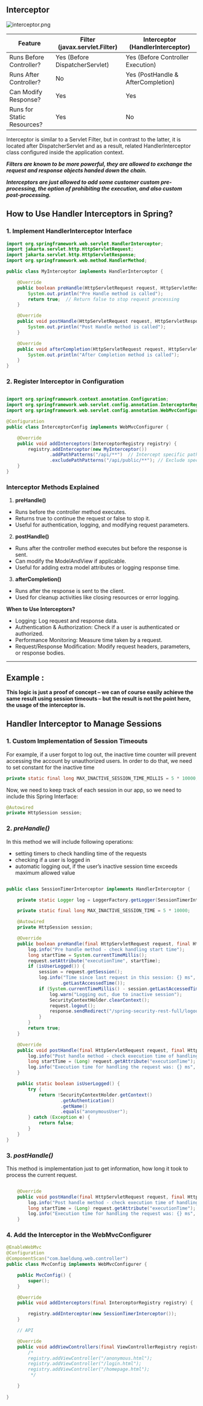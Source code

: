 ## Interceptor


![interceptor.png](interceptor.png)

|Feature |Filter (javax.servlet.Filter)| Interceptor (HandlerInterceptor)|
|---|---|---|
|Runs Before Controller? |Yes (Before DispatcherServlet)|Yes (Before Controller Execution)
|Runs After Controller? |No |Yes (PostHandle & AfterCompletion)
|Can Modify Response? |Yes |Yes
|Runs for Static Resources? |Yes |No



Interceptor is similar to a Servlet Filter, but in contrast 
to the latter, it is located after DispatcherServlet and as a result, 
related HandlerInterceptor class configured inside the 
application context. 

***Filters are known to be more powerful, 
they are allowed to exchange the request and response objects 
handed down the chain.*** </br>

***Interceptors are just allowed to 
add some customer custom pre-processing, the option of prohibiting 
the execution, and also custom post-processing.***


## How to Use Handler Interceptors in Spring?

### 1. Implement HandlerInterceptor Interface

```java
import org.springframework.web.servlet.HandlerInterceptor;
import jakarta.servlet.http.HttpServletRequest;
import jakarta.servlet.http.HttpServletResponse;
import org.springframework.web.method.HandlerMethod;

public class MyInterceptor implements HandlerInterceptor {

    @Override
    public boolean preHandle(HttpServletRequest request, HttpServletResponse response, Object handler) throws Exception {
        System.out.println("Pre Handle method is called");
        return true;  // Return false to stop request processing
    }

    @Override
    public void postHandle(HttpServletRequest request, HttpServletResponse response, Object handler, org.springframework.web.servlet.ModelAndView modelAndView) throws Exception {
        System.out.println("Post Handle method is called");
    }

    @Override
    public void afterCompletion(HttpServletRequest request, HttpServletResponse response, Object handler, Exception ex) throws Exception {
        System.out.println("After Completion method is called");
    }
}
```

### 2. Register Interceptor in Configuration

```java

import org.springframework.context.annotation.Configuration;
import org.springframework.web.servlet.config.annotation.InterceptorRegistry;
import org.springframework.web.servlet.config.annotation.WebMvcConfigurer;

@Configuration
public class InterceptorConfig implements WebMvcConfigurer {

    @Override
    public void addInterceptors(InterceptorRegistry registry) {
        registry.addInterceptor(new MyInterceptor())
                .addPathPatterns("/api/**")  // Intercept specific paths
                .excludePathPatterns("/api/public/**"); // Exclude specific paths
    }
}
```

### Interceptor Methods Explained
1.	**preHandle()**
   * Runs before the controller method executes.
   * Returns true to continue the request or false to stop it.
   * Useful for authentication, logging, and modifying request parameters.
2.	**postHandle()**
   * Runs after the controller method executes but before the response is sent.
   * Can modify the ModelAndView if applicable.
   * Useful for adding extra model attributes or logging response time.
3.	**afterCompletion()**
   * Runs after the response is sent to the client.
   * Used for cleanup activities like closing resources or error logging.


**When to Use Interceptors?**
* Logging: Log request and response data.
* Authentication & Authorization: Check if a user is authenticated or authorized.
* Performance Monitoring: Measure time taken by a request.
* Request/Response Modification: Modify request headers, parameters, or response bodies.

--------------------------------------------------------------------------------------
## Example :

**This logic is just a proof of concept – 
we can of course easily achieve the same result using session timeouts – 
but the result is not the point here, the usage of the interceptor is.**

## Handler Interceptor to Manage Sessions

### 1. Custom Implementation of Session Timeouts

For example, if a user forgot to log out, the inactive time counter will prevent accessing the account 
by unauthorized users. 
In order to do that, we need to set constant for the inactive time

```java
private static final long MAX_INACTIVE_SESSION_TIME_MILLIS = 5 * 10000;
```

Now, we need to keep track of each session in our app, so we need to include this Spring Interface:

```java
@Autowired
private HttpSession session;
```

### 2.  ***preHandle()***

In this method we will include following operations:

* setting timers to check handling time of the requests
* checking if a user is logged in 
* automatic logging out, if the user’s inactive session time exceeds maximum allowed value

```java

public class SessionTimerInterceptor implements HandlerInterceptor {

    private static Logger log = LoggerFactory.getLogger(SessionTimerInterceptor.class);

    private static final long MAX_INACTIVE_SESSION_TIME = 5 * 10000;

    @Autowired
    private HttpSession session;

    @Override
    public boolean preHandle(final HttpServletRequest request, final HttpServletResponse response, final Object handler) throws Exception {
        log.info("Pre handle method - check handling start time");
        long startTime = System.currentTimeMillis();
        request.setAttribute("executionTime", startTime);
        if (isUserLogged()) {
            session = request.getSession();
            log.info("Time since last request in this session: {} ms", System.currentTimeMillis() - request.getSession()
                    .getLastAccessedTime());
            if (System.currentTimeMillis() - session.getLastAccessedTime() > MAX_INACTIVE_SESSION_TIME) {
                log.warn("Logging out, due to inactive session");
                SecurityContextHolder.clearContext();
                request.logout();
                response.sendRedirect("/spring-security-rest-full/logout");
            }
        }
        return true;
    }

    @Override
    public void postHandle(final HttpServletRequest request, final HttpServletResponse response, final Object handler, final ModelAndView model) throws Exception {
        log.info("Post handle method - check execution time of handling");
        long startTime = (Long) request.getAttribute("executionTime");
        log.info("Execution time for handling the request was: {} ms", System.currentTimeMillis() - startTime);
    }

    public static boolean isUserLogged() {
        try {
            return !SecurityContextHolder.getContext()
                    .getAuthentication()
                    .getName()
                    .equals("anonymousUser");
        } catch (Exception e) {
            return false;
        }
    }
}
```

### 3. ***postHandle()***

This method is implementation just to get information, how long it took to process the current request.

```java

    @Override
    public void postHandle(final HttpServletRequest request, final HttpServletResponse response, final Object handler, final ModelAndView model) throws Exception {
        log.info("Post handle method - check execution time of handling");
        long startTime = (Long) request.getAttribute("executionTime");
        log.info("Execution time for handling the request was: {} ms", System.currentTimeMillis() - startTime);
    }
```

### 4. Add the Interceptor in the WebMvcConfigurer

```java
@EnableWebMvc
@Configuration
@ComponentScan("com.baeldung.web.controller")
public class MvcConfig implements WebMvcConfigurer {

    public MvcConfig() {
        super();
    }

    @Override
    public void addInterceptors(final InterceptorRegistry registry) {

        registry.addInterceptor(new SessionTimerInterceptor());
    }

    // API

    @Override
    public void addViewControllers(final ViewControllerRegistry registry) {
        /*
        registry.addViewController("/anonymous.html");
        registry.addViewController("/login.html");
        registry.addViewController("/homepage.html");
         */

    }
   
}
```

